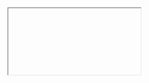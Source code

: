 <iframe scr="https://open.spotify.com/embed/playlist/7bRjV8E6UoJ5BNDP6JlM6Q">

<center><a href=https://medium.com/@MrHallway>Medium</a> | <a href=https://mrhallway0.github.io>GitHub Pages</a> | <a href=https://github.com/ROSA-Ops>ROSA Ops</a></center>
